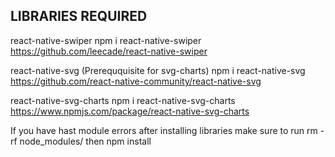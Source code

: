 LIBRARIES REQUIRED
------------------
  react-native-swiper
  npm i react-native-swiper
  https://github.com/leecade/react-native-swiper
  
  react-native-svg (Prereququisite for svg-charts)
  npm i react-native-svg
  https://github.com/react-native-community/react-native-svg
  
  react-native-svg-charts
  npm i react-native-svg-charts
  https://www.npmjs.com/package/react-native-svg-charts
  
 If you have hast module errors after installing libraries make sure to run rm -rf node_modules/
 then npm install
